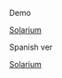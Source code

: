Demo

[Solarium](https://ravendano014.github.io/solarium/)

Spanish ver

[Solarium](https://ravendano014.github.io/solarium/solar,html)
